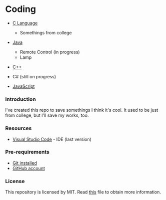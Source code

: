 # Coding
* [C 
Language](https://github.com/BarbaraAnger/Coding/tree/master/C_Language)
	- Somethings from college
* [Java](https://github.com/BarbaraAnger/Coding/tree/master/Java)
	- Remote Control (in progress)
	- Lamp
* [C++](https://github.com/BarbaraAnger/Coding/tree/master/Cpp)

* C# (still on progress)
* [JavaScript](https://github.com/BarbaraAnger/Coding/tree/master/JavaScript)

### Introduction
I've created this repo to save somethings I think it's cool. It used to 
be just from college, but I'll save my works, too.

### Resources
* [Visual Studio Code](https://visualstudio.microsoft.com/) - IDE (last 
version)
### Pre-requirements
* [Git installed](https://git-scm.com/downloads)
* [GitHub account](https://github.com/)

### License
This repository is licensed by MIT.
Read [this](https://github.com/BarbaraAnger/Coding/blob/master/LICENSE) file to obtain more information.

